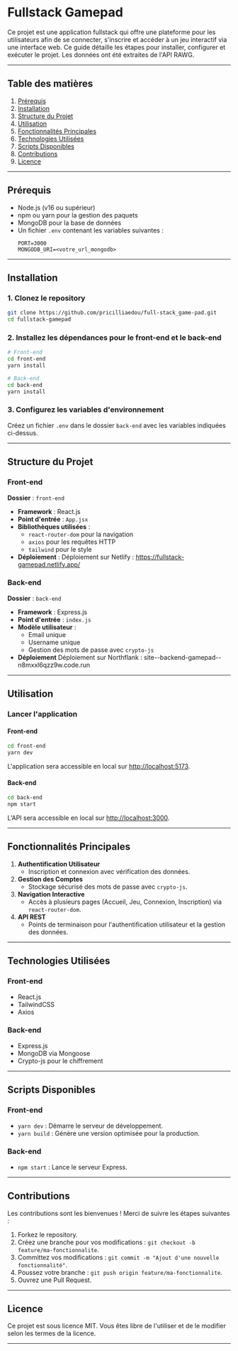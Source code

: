 # Fullstack Gamepad

Ce projet est une application fullstack qui offre une plateforme pour les utilisateurs afin de se connecter, s'inscrire et accéder à un jeu interactif via une interface web. Ce guide détaille les étapes pour installer, configurer et exécuter le projet.
Les données ont été extraites de l'API RAWG.

---

## Table des matières

1. [Prérequis](#prérequis)
2. [Installation](#installation)
3. [Structure du Projet](#structure-du-projet)
4. [Utilisation](#utilisation)
5. [Fonctionnalités Principales](#fonctionnalités-principales)
6. [Technologies Utilisées](#technologies-utilisées)
7. [Scripts Disponibles](#scripts-disponibles)
8. [Contributions](#contributions)
9. [Licence](#licence)

---

## Prérequis

- Node.js (v16 ou supérieur)
- npm ou yarn pour la gestion des paquets
- MongoDB pour la base de données
- Un fichier `.env` contenant les variables suivantes :
  ```env
  PORT=3000
  MONGODB_URI=<votre_url_mongodb>
  ```

---

## Installation

### 1. Clonez le repository

```bash
git clone https://github.com/pricilliaedou/full-stack_game-pad.git
cd fullstack-gamepad
```

### 2. Installez les dépendances pour le front-end et le back-end

```bash
# Front-end
cd front-end
yarn install

# Back-end
cd back-end
yarn install
```

### 3. Configurez les variables d'environnement

Créez un fichier `.env` dans le dossier `back-end` avec les variables indiquées ci-dessus.

---

## Structure du Projet

### Front-end

**Dossier** : `front-end`

- **Framework** : React.js
- **Point d'entrée** : `App.jsx`
- **Bibliothèques utilisées** :
  - `react-router-dom` pour la navigation
  - `axios` pour les requêtes HTTP
  - `tailwind` pour le style
- **Déploiement** :
  Déploiement sur Netlify : https://fullstack-gamepad.netlify.app/

### Back-end

**Dossier** : `back-end`

- **Framework** : Express.js
- **Point d'entrée** : `index.js`
- **Modèle utilisateur** :
  - Email unique
  - Username unique
  - Gestion des mots de passe avec `crypto-js`
- **Déploiement**
  Déploiement sur Northflank : site--backend-gamepad--n8mxxl6qzz9w.code.run

---

## Utilisation

### Lancer l'application

#### Front-end

```bash
cd front-end
yarn dev
```

L'application sera accessible en local sur [http://localhost:5173](http://localhost:5173).

#### Back-end

```bash
cd back-end
npm start
```

L'API sera accessible en local sur [http://localhost:3000](http://localhost:3000).

---

## Fonctionnalités Principales

1. **Authentification Utilisateur**
   - Inscription et connexion avec vérification des données.
2. **Gestion des Comptes**
   - Stockage sécurisé des mots de passe avec `crypto-js`.
3. **Navigation Interactive**
   - Accès à plusieurs pages (Accueil, Jeu, Connexion, Inscription) via `react-router-dom`.
4. **API REST**
   - Points de terminaison pour l'authentification utilisateur et la gestion des données.

---

## Technologies Utilisées

### Front-end

- React.js
- TailwindCSS
- Axios

### Back-end

- Express.js
- MongoDB via Mongoose
- Crypto-js pour le chiffrement

---

## Scripts Disponibles

### Front-end

- `yarn dev` : Démarre le serveur de développement.
- `yarn build` : Génère une version optimisée pour la production.

### Back-end

- `npm start` : Lance le serveur Express.

---

## Contributions

Les contributions sont les bienvenues ! Merci de suivre les étapes suivantes :

1. Forkez le repository.
2. Créez une branche pour vos modifications : `git checkout -b feature/ma-fonctionnalite`.
3. Committez vos modifications : `git commit -m "Ajout d'une nouvelle fonctionnalité"`.
4. Poussez votre branche : `git push origin feature/ma-fonctionnalite`.
5. Ouvrez une Pull Request.

---

## Licence

Ce projet est sous licence MIT. Vous êtes libre de l'utiliser et de le modifier selon les termes de la licence.

---
